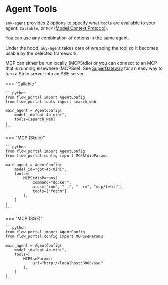 # Agent Tools

`any-agent` provides 2 options to specify what `tools` are available to your agent: `Callable`, or `MCP` ([Model Context Protocol](https://modelcontextprotocol.io/introduction)).

You can use any combination of options in the same agent.

Under the hood, `any-agent` takes care of wrapping the
tool so it becomes usable by the selected framework.

MCP can either be run locally (MCPStdio) or you can connect to an MCP that is running elsewhere (MCPSse).
See [SuperGateway](https://github.com/supercorp-ai/supergateway) for an easy way to turn a Stdio server into an SSE server.

=== "Callable"

    ```python
    from flow_portal import AgentConfig
    from flow_portal.tools import search_web

    main_agent = AgentConfig(
        model_id="gpt-4o-mini",
        tools=[search_web]
    )
    ```

=== "MCP (Stdio)"

    ```python
    from flow_portal import AgentConfig
    from flow_portal.config import MCPStdioParams

    main_agent = AgentConfig(
        model_id="gpt-4o-mini",
        tools=[
            MCPStdioParams(
                command="docker",
                args=["run", "-i", "--rm", "mcp/fetch"],
                tools=["fetch"]
            ),
        ]
    )
    ```

=== "MCP (SSE)"

    ```python
    from flow_portal import AgentConfig
    from flow_portal.config import MCPSseParams

    main_agent = AgentConfig(
        model_id="gpt-4o-mini",
        tools=[
            MCPSseParams(
                url="http://localhost:8000/sse"
            ),
        ]
    )
    ```
